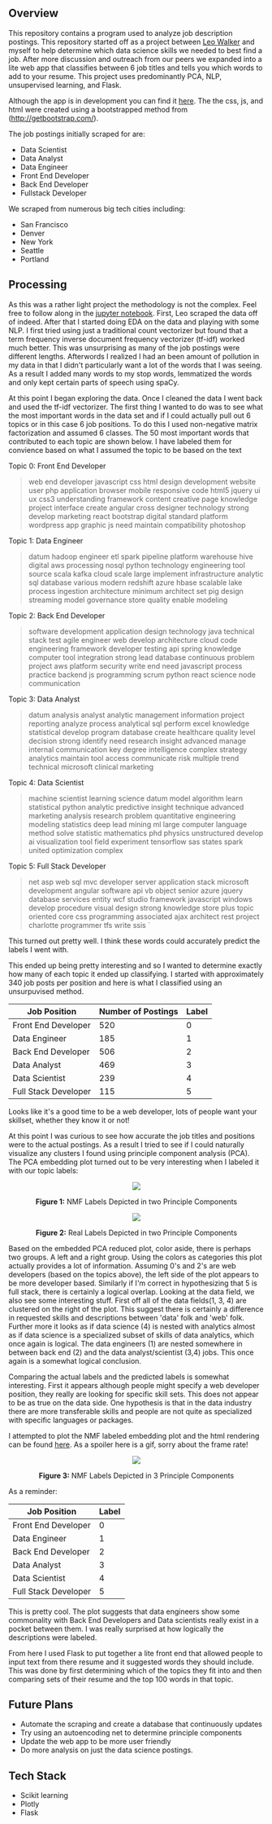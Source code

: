 
## Overview
This repository contains a program used to analyze job description postings. This repository started off as a project between [Leo Walker](https://github.com/leowalker89) and myself to help determine which data science skills we needed to best find a job. After more discussion and outreach from our peers we expanded into a lite web app that classifies between 6 job titles and tells you which words to add to your resume. This project uses predominantly PCA, NLP, unsupervised learning, and Flask.

Although the app is in development you can find it [here](http://ec2-34-229-237-160.compute-1.amazonaws.com:8105/submit?0). The the css, js, and html were created using a bootstrapped method from (http://getbootstrap.com/).

The job postings initially scraped for are:
* Data Scientist
* Data Analyst
* Data Engineer
* Front End Developer
* Back End Developer
* Fullstack Developer

We scraped from numerous big tech cities including:
* San Francisco
* Denver
* New York
* Seattle
* Portland


## Processing

As this was a rather light project the methodology is not the complex. Feel free to follow along in the [jupyter notebook](job_descriptions_nlp_notebook.ipynb). First, Leo scraped the data off of indeed. After that I started doing EDA on the data and playing with some NLP. I first tried using just a traditional count vectorizer but found that a term frequency inverse document frequency vectorizer (tf-idf) worked much better. This was unsurprising as many of the job postings were different lengths. Afterwords I realized I had an been amount of pollution in my data in that I didn't particularly want a lot of the words that I was seeing. As a result I added many words to my stop words, lemmatized the words and only kept certain parts of speech using spaCy.  

At this point I began exploring the data. Once I cleaned the data I went back and used the tf-idf vectorizer. The first thing I wanted to do was to see what the most important words in the data set and if I could actually pull out 6 topics or in this case 6 job positions. To do this I used non-negative matrix factorization and assumed 6 classes. The 50 most important words that contributed to each topic are shown below.
I have labeled them for convience based on what I assumed the topic to be based on the text

Topic 0: Front End Developer
>web end developer javascript css html design development website user php application browser mobile responsive code html5 jquery ui ux css3 understanding framework content creative page knowledge project interface create angular cross designer technology strong develop marketing react bootstrap digital standard platform wordpress app graphic js need maintain compatibility photoshop


Topic 1: Data Engineer
> datum hadoop engineer etl spark pipeline platform warehouse hive digital aws processing nosql python technology engineering tool source scala kafka cloud scale large implement infrastructure analytic sql database various modern redshift azure hbase scalable lake process ingestion architecture minimum architect set pig design streaming model governance store quality enable modeling


Topic 2: Back End Developer
>software development application design technology java technical stack test agile engineer web develop architecture cloud code engineering framework developer testing api spring knowledge computer tool integration strong lead database continuous problem project aws platform security write end need javascript process practice backend js programming scrum python react science node communication

Topic 3: Data Analyst
>datum analysis analyst analytic management information project reporting analyze process analytical sql perform excel knowledge statistical develop program database create healthcare quality level decision strong identify need research insight advanced manage internal communication key degree intelligence complex strategy analytics maintain tool access communicate risk multiple trend technical microsoft clinical marketing

Topic 4: Data Scientist
> machine scientist learning science datum model algorithm learn statistical python analytic predictive insight technique advanced marketing analysis research problem quantitative engineering modeling statistics deep lead mining ml large computer language method solve statistic mathematics phd physics unstructured develop ai visualization tool field experiment tensorflow sas states spark united optimization complex

Topic 5: Full Stack Developer
>net asp web sql mvc developer server application stack microsoft development angular software api vb object senior azure jquery database services entity wcf studio framework javascript windows develop procedure visual design strong knowledge store plus topic oriented core css programming associated ajax architect rest project charlotte programmer tfs write ssis
`

This turned out pretty well. I think these words could accurately predict the labels I went with.

This ended up being pretty interesting and so I wanted to determine exactly how many of each topic it ended up classifying. I started with approximately 340 job posts per position and here is what I classified using an unsurpuvised method.

|Job Position|Number of Postings|Label|
|------------|------------------|-----|
|Front End Developer| 520|0|
|Data Engineer | 185|1|
|Back End Developer | 506|2|
|Data Analyst | 469|3|
|Data Scientist| 239|4|
|Full Stack Developer| 115|5|

Looks like it's a good time to be a web developer, lots of people want your skillset, whether they know it or not!

At this point I was curious to see how accurate the job titles and positions were to the actual postings. As a result I tried to see if I could naturally visualize any clusters I found using principle component analysis (PCA). The PCA embedding plot turned out to be very interesting when I labeled it with our topic labels:

<p align='center'>
<img src='images/embedding.png'>
<p>
<p align="center">
<b>Figure 1:</b> NMF Labels Depicted in two Principle Components
</p>

<p align='center'>
<img src='images/real_labels.png'>
<p>
<p align="center">
<b>Figure 2:</b> Real Labels Depicted in two Principle Components
</p>


 Based on the embedded PCA reduced plot, color aside, there is perhaps two groups. A left and a right group. Using the colors as categories this plot actually provides a lot of information. Assuming 0's and 2's are web developers (based on the topics above), the left side of the plot appears to be more developer based. Similarly if I'm correct in hypothesizing that 5 is full stack, there is certainly a logical overlap. Looking at the data field, we also see some interesting stuff. First off all of the data fields(1, 3, 4) are clustered on the right of the plot. This suggest there is certainly a difference in requested skills and descriptions between 'data' folk and 'web' folk. Further more it looks as if data science (4) is nested with analytics almost as if data science is a specialized subset of skills of data analytics, which once again is logical. The data engineers (1) are nested somewhere in between back end (2) and the data analyst/scientist (3,4) jobs. This once again is a somewhat logical conclusion.

Comparing the actual labels and the predicted labels is somewhat interesting. First it appears although people might specify a web developer position, they really are looking for specific skill sets. This does not appear to be as true on the data side. One hypothesis is that in the data industry there are more transferable skills and people are not quite as specialized with specific languages or packages.

I attempted to plot the NMF labeled embedding plot and the html rendering can be found [here](job_descriptions_label.html). As a spoiler here is a gif, sorry about the frame rate!

<p align='center'>
<img src='images/3dplot.gif'>
<p>
<p align="center">
<b>Figure 3:</b> NMF Labels Depicted in 3 Principle Components
</p>

As a reminder:

|Job Position|Label|
|------------|-----|
|Front End Developer|0|
|Data Engineer |1|
|Back End Developer |2|
|Data Analyst |3|
|Data Scientist|4|
|Full Stack Developer|5|

This is pretty cool. The plot suggests that data engineers show some commonality with Back End Developers and Data scientists really exist in a pocket between them. I was really surprised at how logically the descriptions were labeled.

From here I used Flask to put together a lite front end that allowed people to input text from there resume and it suggested words they should include. This was done by first determining which of the topics they fit into and then comparing sets of their resume and the top 100 words in that topic.

## Future Plans
* Automate the scraping and create a database that continuously updates
* Try using an autoencoding net to determine principle components
* Update the web app to be more user friendly
* Do more analysis on just the data science postings.




## Tech Stack

* Scikit learning
* Plotly
* Flask
